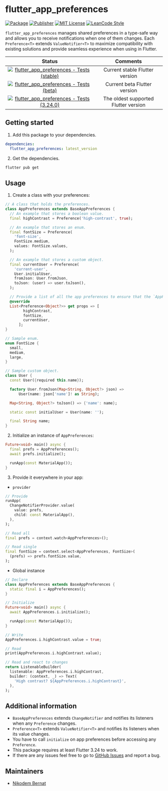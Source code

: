 # flutter_app_preferences

[![Package](https://img.shields.io/pub/v/flutter_app_preferences.svg)](https://pub.dev/packages/flutter_app_preferences) [![Publisher](https://img.shields.io/pub/publisher/flutter_app_preferences.svg)](https://pub.dev/packages/flutter_app_preferences/publisher) [![MIT License](https://img.shields.io/badge/license-MIT-purple.svg)](https://opensource.org/licenses/MIT) [![LeanCode Style](https://img.shields.io/badge/style-leancode__lint-black)](https://pub.dartlang.org/packages/leancode_lint)

`flutter_app_preferences` manages shared preferences in a type-safe way and allows you to receive notifications when one of them changes. Each `Preference<T>` extends `ValueNotifier<T>` to maximize compatibility with existing solutions and provide seamless experience when using in Flutter.

|                                                                                                                          Status                                                                                                                           |               Comments               |
| :-------------------------------------------------------------------------------------------------------------------------------------------------------------------------------------------------------------------------------------------------------: | :----------------------------------: |
| [![flutter_app_preferences - Tests (stable)](https://github.com/n-bernat/flutter_app_preferences/actions/workflows/flutter_tests_stable.yaml/badge.svg)](https://github.com/n-bernat/flutter_app_preferences/actions/workflows/flutter_tests_stable.yaml) |    Current stable Flutter version    |
|    [![flutter_app_preferences - Tests (beta)](https://github.com/n-bernat/flutter_app_preferences/actions/workflows/flutter_tests_beta.yaml/badge.svg)](https://github.com/n-bernat/flutter_app_preferences/actions/workflows/flutter_tests_beta.yaml)    |     Current beta Flutter version     |
|    [![flutter_app_preferences - Tests (3.24.0)](https://github.com/n-bernat/flutter_app_preferences/actions/workflows/flutter_tests_min.yaml/badge.svg)](https://github.com/n-bernat/flutter_app_preferences/actions/workflows/flutter_tests_min.yaml)    | The oldest supported Flutter version |

## Getting started

1. Add this package to your dependencies.

```yaml
dependencies:
  flutter_app_preferences: latest_version
```

2. Get the dependencies.

```sh
flutter pub get
```

## Usage

1. Create a class with your preferences:

```dart
// A class that holds the preferences.
class AppPreferences extends BaseAppPreferences {
  // An example that stores a boolean value.
  final highContrast = Preference('high-contrast', true);

  // An example that stores an enum.
  final fontSize = Preference(
    'font-size',
    FontSize.medium,
    values: FontSize.values,
  );

  // An example that stores a custom object.
  final currentUser = Preference(
    'current-user',
    User.initialUser,
    fromJson: User.fromJson,
    toJson: (user) => user.toJson(),
  );

  // Provide a list of all the app preferences to ensure that the `AppPreferences` instance can notify its listeners.
  @override
  List<Preference<Object?>> get props => [
        highContrast,
        fontSize,
        currentUser,
      ];
}

// Sample enum.
enum FontSize {
  small,
  medium,
  large,
}

// Sample custom object.
class User {
  const User({required this.name});

  factory User.fromJson(Map<String, Object?> json) =>
      User(name: json['name']! as String);

  Map<String, Object?> toJson() => {'name': name};

  static const initialUser = User(name: '');

  final String name;
}
```

2. Initialize an instance of `AppPreferences`:

```dart
Future<void> main() async {
  final prefs = AppPreferences();
  await prefs.initialize();

  runApp(const MaterialApp());
}

```

3. Provide it everywhere in your app:

- `provider`

```dart
// Provide
runApp(
  ChangeNotifierProvider.value(
    value: prefs,
    child: const MaterialApp(),
  ),
);

// Read all
final prefs = context.watch<AppPreferences>();

// Read single
final fontSize = context.select<AppPreferences, FontSize>(
  (prefs) => prefs.fontSize.value,
);
```

- Global instance

```dart
// Declare
class AppPreferences extends BaseAppPreferences {
  static final i = AppPreferences();
}

// Initialize
Future<void> main() async {
  await AppPreferences.i.initialize();

  runApp(const MaterialApp());
}

// Write
AppPreferences.i.highContrast.value = true;

// Read
print(AppPreferences.i.highContrast.value);

// Read and react to changes
return ListenableBuilder(
  listenable: AppPreferences.i.highContrast,
  builder: (context, _) => Text(
    'High contrast? ${AppPreferences.i.highContrast}',
  ),
);
```

## Additional information

- `BaseAppPreferences` extends `ChangeNotifier` and notifies its listeners when any `Preference` changes.
- `Preference<T>` extends `ValueNotifier<T>` and notifies its listeners when its value changes.
- You have to call `initialize` on app preferences before accessing any `Preference`.
- This package requires at least Flutter 3.24 to work.
- If there are any issues feel free to go to [GitHub Issues](https://github.com/n-bernat/flutter_flutter_app_preferences/issues) and report a bug.

## Maintainers

- [Nikodem Bernat](https://nikodembernat.com)
